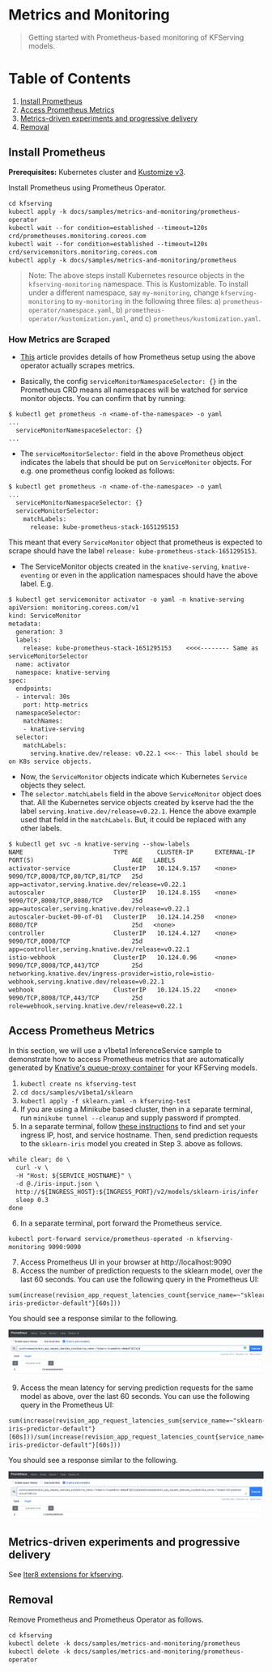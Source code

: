 # Metrics and Monitoring

> Getting started with Prometheus-based monitoring of KFServing models.

# Table of Contents
1. [Install Prometheus](#install-prometheus)
2. [Access Prometheus Metrics](#access-prometheus-metrics)
3. [Metrics-driven experiments and progressive delivery](#metrics-driven-experiments-and-progressive-delivery)
4. [Removal](#removal)

## Install Prometheus

**Prerequisites:** Kubernetes cluster and [Kustomize v3](https://kubectl.docs.kubernetes.io/installation/kustomize/).

Install Prometheus using Prometheus Operator.

```shell
cd kfserving
kubectl apply -k docs/samples/metrics-and-monitoring/prometheus-operator
kubectl wait --for condition=established --timeout=120s crd/prometheuses.monitoring.coreos.com
kubectl wait --for condition=established --timeout=120s crd/servicemonitors.monitoring.coreos.com
kubectl apply -k docs/samples/metrics-and-monitoring/prometheus
```

> Note: The above steps install Kubernetes resource objects in the `kfserving-monitoring` namespace. This is Kustomizable. To install under a different namespace, say `my-monitoring`, change `kfserving-monitoring` to `my-monitoring` in the following three files: a) `prometheus-operator/namespace.yaml`, b) `prometheus-operator/kustomization.yaml`, and c) `prometheus/kustomization.yaml`.

### How Metrics are Scraped

* [This](https://github.com/prometheus-operator/prometheus-operator/blob/main/Documentation/user-guides/getting-started.md) article provides details of how Prometheus setup using the above operator actually scrapes metrics.

* Basically, the config `serviceMonitorNamespaceSelector: {}` in the Prometheus CRD means all namespaces will be watched for service monitor objects. You can confirm that by running:

```
$ kubectl get prometheus -n <name-of-the-namespace> -o yaml
...
  serviceMonitorNamespaceSelector: {}
...
```

* The `serviceMonitorSelector:` field in the above Prometheus object indicates the labels that should be put on `ServiceMonitor` objects. For e.g. one prometheus config looked as follows:

```
$ kubectl get prometheus -n <name-of-the-namespace> -o yaml
...
  serviceMonitorNamespaceSelector: {}
  serviceMonitorSelector:
    matchLabels:
      release: kube-prometheus-stack-1651295153
```
This meant that every `ServiceMonitor` object that prometheus is expected to scrape should have the label `release: kube-prometheus-stack-1651295153`.

* The ServiceMonitor objects created in the `knative-serving`, `knative-eventing` or even in the application namespaces should have the above label. E.g.

```
$ kubectl get servicemonitor activator -o yaml -n knative-serving
apiVersion: monitoring.coreos.com/v1
kind: ServiceMonitor
metadata:
  generation: 3
  labels:
    release: kube-prometheus-stack-1651295153    <<<<-------- Same as serviceMonitorSelector
  name: activator
  namespace: knative-serving
spec:
  endpoints:
  - interval: 30s
    port: http-metrics
  namespaceSelector:
    matchNames:
    - knative-serving
  selector:
    matchLabels:
      serving.knative.dev/release: v0.22.1 <<<-- This label should be on K8s service objects.
```

* Now, the `ServiceMonitor` objects indicate which Kubernetes `Service` objects they select.
* The `selector.matchLabels` field in the above `ServiceMonitor` object does that. All the Kubernetes service objects created by kserve had the the label `serving.knative.dev/release=v0.22.1`. Hence the above example used that field in the `matchLabels`. But, it could be replaced with any other labels.

```
$ kubectl get svc -n knative-serving --show-labels
NAME                         TYPE        CLUSTER-IP      EXTERNAL-IP   PORT(S)                           AGE   LABELS
activator-service            ClusterIP   10.124.9.157    <none>        9090/TCP,8008/TCP,80/TCP,81/TCP   25d   app=activator,serving.knative.dev/release=v0.22.1
autoscaler                   ClusterIP   10.124.8.155    <none>        9090/TCP,8008/TCP,8080/TCP        25d   app=autoscaler,serving.knative.dev/release=v0.22.1
autoscaler-bucket-00-of-01   ClusterIP   10.124.14.250   <none>        8080/TCP                          25d   <none>
controller                   ClusterIP   10.124.4.127    <none>        9090/TCP,8008/TCP                 25d   app=controller,serving.knative.dev/release=v0.22.1
istio-webhook                ClusterIP   10.124.0.96     <none>        9090/TCP,8008/TCP,443/TCP         25d   networking.knative.dev/ingress-provider=istio,role=istio-webhook,serving.knative.dev/release=v0.22.1
webhook                      ClusterIP   10.124.15.22    <none>        9090/TCP,8008/TCP,443/TCP         25d   role=webhook,serving.knative.dev/release=v0.22.1
```

## Access Prometheus Metrics
In this section, we will use a v1beta1 InferenceService sample to demonstrate how to access Prometheus metrics that are automatically generated by [Knative's queue-proxy container](https://knative.dev) for your KFServing models.

1. `kubectl create ns kfserving-test`
2. `cd docs/samples/v1beta1/sklearn`
3. `kubectl apply -f sklearn.yaml -n kfserving-test`
4. If you are using a Minikube based cluster, then in a separate terminal, run `minikube tunnel --cleanup` and supply password if prompted.
5. In a separate terminal, follow [these instructions](https://github.com/kubeflow/kfserving/blob/master/README.md#determine-the-ingress-ip-and-ports) to find and set your ingress IP, host, and service hostname. Then, send prediction requests to the `sklearn-iris` model you created in Step 3. above as follows.
```
while clear; do \
  curl -v \
  -H "Host: ${SERVICE_HOSTNAME}" \
  -d @./iris-input.json \
  http://${INGRESS_HOST}:${INGRESS_PORT}/v2/models/sklearn-iris/infer
  sleep 0.3
done
```
6. In a separate terminal, port forward the Prometheus service.
```shell
kubectl port-forward service/prometheus-operated -n kfserving-monitoring 9090:9090
```
7. Access Prometheus UI in your browser at http://localhost:9090
8. Access the number of prediction requests to the sklearn model, over the last 60 seconds. You can use the following query in the Prometheus UI: 

```
sum(increase(revision_app_request_latencies_count{service_name=~"sklearn-iris-predictor-default"}[60s]))
``` 

You should see a response similar to the following.

![Request count](requestcount.png)

9. Access the mean latency for serving prediction requests for the same model as above, over the last 60 seconds. You can use the following query in the Prometheus UI:

```
sum(increase(revision_app_request_latencies_sum{service_name=~"sklearn-iris-predictor-default"}[60s]))/sum(increase(revision_app_request_latencies_count{service_name=~"sklearn-iris-predictor-default"}[60s]))
```

You should see a response similar to the following.

![Request count](requestlatency.png)

## Metrics-driven experiments and progressive delivery
See [Iter8 extensions for kfserving](https://iter8.tools).

## Removal
Remove Prometheus and Prometheus Operator as follows.
```shell
cd kfserving
kubectl delete -k docs/samples/metrics-and-monitoring/prometheus
kubectl delete -k docs/samples/metrics-and-monitoring/prometheus-operator
```
